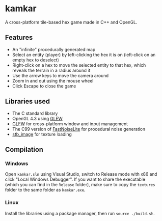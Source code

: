 # kamkar
A cross-platform tile-based hex game made in C++ and OpenGL.
## Features
- An "infinite" procedurally generated map
- Select an entity (player) by left-clicking the hex it is on (left-click on an empty hex to deselect)
- Right-click on a hex to move the selected entity to that hex, which reveals the terrain in a radius around it
- Use the arrow keys to move the camera around
- Zoom in and out using the mouse wheel
- Click Escape to close the game
## Libraries used
- The C standard library
- OpenGL 4.3 using [GLEW](http://glew.sourceforge.net/)
- [GLFW](https://www.glfw.org/) for cross-platform window and input management
- The C99 version of [FastNoiseLite](https://github.com/Auburn/FastNoiseLite) for procedural noise generation
- [stb_image](https://github.com/nothings/stb/blob/master/stb_image.h) for texture loading
## Compilation
### Windows
Open `kamkar.sln` using Visual Studio, switch to Release mode with x86 and click "Local Windows Debugger". If you want to share the executable (which you can find in the `Release` folder), make sure to copy the `textures` folder to the same folder as `kamkar.exe`.
### Linux
Install the libraries using a package manager, then run `source ./build.sh`.
